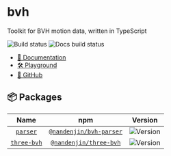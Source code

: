 # bvh

Toolkit for BVH motion data, written in TypeScript

![Build status](https://img.shields.io/github/actions/workflow/status/nandenjin/bvh/checks.yaml?style=flat-square&label=build)
![Docs build status](https://img.shields.io/github/actions/workflow/status/nandenjin/bvh/docs.yaml?style=flat-square&logo=typescript&label=docs%20build)

- [📕 Documentation](https://nandenjin.github.io/bvh/)
- [🛠️ Playground](https://nandenjin.github.io/bvh/playground/)
- [🐙 GitHub](https://github.com/nandenjin/bvh)

## 📦 Packages

|                 Name                 |                                      npm                                       |                                                                Version                                                                |
| :----------------------------------: | :----------------------------------------------------------------------------: | :-----------------------------------------------------------------------------------------------------------------------------------: |
|    [`parser`](./packages/parser/)    | [`@nandenjin/bvh-parser`](https://www.npmjs.com/package/@nandenjin/bvh-parser) |  ![Version](https://img.shields.io/github/package-json/v/nandenjin/bvh?filename=packages%2Fparser%2Fpackage.json&style=flat-square)   |
| [`three-bvh`](./packages/three-bvh/) |  [`@nandenjin/three-bvh`](https://www.npmjs.com/package/@nandenjin/three-bvh)  | ![Version](https://img.shields.io/github/package-json/v/nandenjin/bvh?filename=packages%2Fthree-bvh%2Fpackage.json&style=flat-square) |
